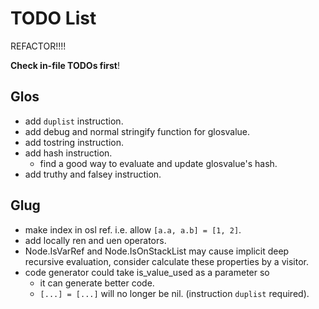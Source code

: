 # TODO List

REFACTOR!!!!

**Check in-file TODOs first**!

## Glos

- add `duplist` instruction.
- add debug and normal stringify function for glosvalue.
- add tostring instruction.
- add hash instruction.
  - find a good way to evaluate and update glosvalue's hash.
- add truthy and falsey instruction.

## Glug

- make index in osl ref. i.e. allow `[a.a, a.b] = [1, 2]`.
- add locally ren and uen operators.
- Node.IsVarRef and Node.IsOnStackList may cause implicit deep recursive evaluation, consider calculate these properties by a visitor.
- code generator could take is_value_used as a parameter so
  - it can generate better code.
  - `[...] = [...]` will no longer be nil. (instruction `duplist` required).
